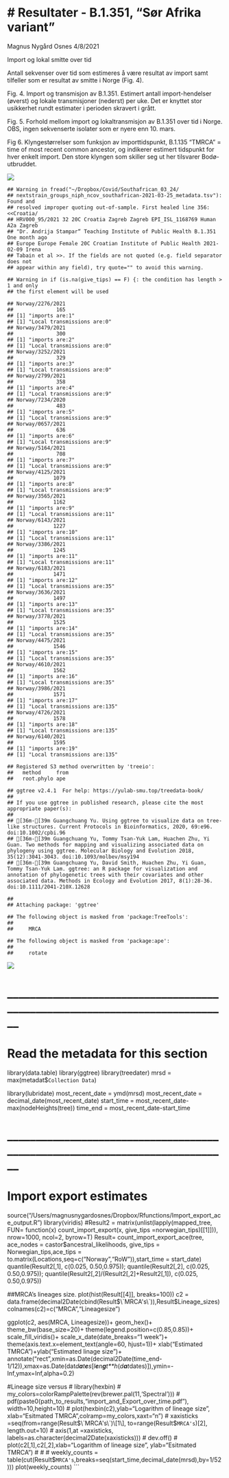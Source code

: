 \# Resultater - B.1.351, “Sør Afrika variant”
================
Magnus Nygård Osnes
4/8/2021

Import og lokal smitte over tid

Antall sekvenser over tid som estimeres å være resultat av import samt
tilfeller som er resultat av smitte i Norge (Fig. 4).

Fig. 4. Import og transmisjon av B.1.351. Estimert antall
import-hendelser (øverst) og lokale transmisjoner (nederst) per uke. Det
er knyttet stor usikkerhet rundt estimater i perioden skravert i grått.

Fig. 5. Forhold mellom import og lokaltransmisjon av B.1.351 over tid i
Norge. OBS, ingen sekvenserte isolater som er nyere enn 10. mars.

Fig 6. Klyngestørrelser som funksjon av importtidspunkt, B.1.135 “TMRCA”
= time of most recent common ancestor, og indikerer estimert tidspunkt
for hver enkelt import. Den store klyngen som skiller seg ut her
tilsvarer Bodø-utbruddet.

![](Southafrican_results_files/figure-gfm/unnamed-chunk-1-1.png)<!-- -->

    ## Warning in fread("~/Dropbox/Covid/Southafrican_03_24/
    ## nextstrain_groups_niph_ncov_southafrican-2021-03-25_metadata.tsv"): Found and
    ## resolved improper quoting out-of-sample. First healed line 356: <<Croatia/
    ## HRV000_95/2021 32 20C Croatia Zagreb Zagreb EPI_ISL_1168769 Human A2a Zagreb
    ## "Dr. Andrija Stampar“ Teaching Institute of Public Health B.1.351 One month ago
    ## Europe Europe Female 20C Croatian Institute of Public Health 2021-02-09 Irena
    ## Tabain et al >>. If the fields are not quoted (e.g. field separator does not
    ## appear within any field), try quote="" to avoid this warning.

    ## Warning in if (is.na(give_tips) == F) {: the condition has length > 1 and only
    ## the first element will be used

    ## Norway/2276/2021 
    ##              165 
    ## [1] "imports are:1"
    ## [1] "Local transmissions are:0"
    ## Norway/3479/2021 
    ##              300 
    ## [1] "imports are:2"
    ## [1] "Local transmissions are:0"
    ## Norway/3252/2021 
    ##              329 
    ## [1] "imports are:3"
    ## [1] "Local transmissions are:0"
    ## Norway/2799/2021 
    ##              358 
    ## [1] "imports are:4"
    ## [1] "Local transmissions are:9"
    ## Norway/7234/2020 
    ##              483 
    ## [1] "imports are:5"
    ## [1] "Local transmissions are:9"
    ## Norway/0657/2021 
    ##              636 
    ## [1] "imports are:6"
    ## [1] "Local transmissions are:9"
    ## Norway/5164/2021 
    ##              708 
    ## [1] "imports are:7"
    ## [1] "Local transmissions are:9"
    ## Norway/4125/2021 
    ##             1079 
    ## [1] "imports are:8"
    ## [1] "Local transmissions are:9"
    ## Norway/3565/2021 
    ##             1162 
    ## [1] "imports are:9"
    ## [1] "Local transmissions are:11"
    ## Norway/6143/2021 
    ##             1227 
    ## [1] "imports are:10"
    ## [1] "Local transmissions are:11"
    ## Norway/3386/2021 
    ##             1245 
    ## [1] "imports are:11"
    ## [1] "Local transmissions are:11"
    ## Norway/6183/2021 
    ##             1471 
    ## [1] "imports are:12"
    ## [1] "Local transmissions are:35"
    ## Norway/3636/2021 
    ##             1497 
    ## [1] "imports are:13"
    ## [1] "Local transmissions are:35"
    ## Norway/3778/2021 
    ##             1525 
    ## [1] "imports are:14"
    ## [1] "Local transmissions are:35"
    ## Norway/4475/2021 
    ##             1546 
    ## [1] "imports are:15"
    ## [1] "Local transmissions are:35"
    ## Norway/4610/2021 
    ##             1562 
    ## [1] "imports are:16"
    ## [1] "Local transmissions are:35"
    ## Norway/3986/2021 
    ##             1571 
    ## [1] "imports are:17"
    ## [1] "Local transmissions are:135"
    ## Norway/4726/2021 
    ##             1578 
    ## [1] "imports are:18"
    ## [1] "Local transmissions are:135"
    ## Norway/6140/2021 
    ##             1595 
    ## [1] "imports are:19"
    ## [1] "Local transmissions are:135"

    ## Registered S3 method overwritten by 'treeio':
    ##   method     from
    ##   root.phylo ape

    ## ggtree v2.4.1  For help: https://yulab-smu.top/treedata-book/
    ## 
    ## If you use ggtree in published research, please cite the most appropriate paper(s):
    ## 
    ## [36m-[39m Guangchuang Yu. Using ggtree to visualize data on tree-like structures. Current Protocols in Bioinformatics, 2020, 69:e96. doi:10.1002/cpbi.96
    ## [36m-[39m Guangchuang Yu, Tommy Tsan-Yuk Lam, Huachen Zhu, Yi Guan. Two methods for mapping and visualizing associated data on phylogeny using ggtree. Molecular Biology and Evolution 2018, 35(12):3041-3043. doi:10.1093/molbev/msy194
    ## [36m-[39m Guangchuang Yu, David Smith, Huachen Zhu, Yi Guan, Tommy Tsan-Yuk Lam. ggtree: an R package for visualization and annotation of phylogenetic trees with their covariates and other associated data. Methods in Ecology and Evolution 2017, 8(1):28-36. doi:10.1111/2041-210X.12628

    ## 
    ## Attaching package: 'ggtree'

    ## The following object is masked from 'package:TreeTools':
    ## 
    ##     MRCA

    ## The following object is masked from 'package:ape':
    ## 
    ##     rotate

![](Southafrican_results_files/figure-gfm/unnamed-chunk-2-1.png)<!-- -->

# \_\_\_\_\_\_\_\_\_\_\_\_\_\_\_\_\_\_\_\_\_\_\_\_\_\_\_\_\_\_\_\_\_\_\_\_\_\_\_\_\_\_\_\_\_\_\_\_\_\_\_\_\_\_\_\_\_\_\_\_\_\_\_\_\_\_\_\_\_\_\_\_\_\_\_\_

# Read the metadata for this section

library(data.table) library(ggtree) library(treedater) mrsd =
max(metadat$`Collection Data`)

library(lubridate) most\_recent\_date = ymd(mrsd) most\_recent\_date =
decimal\_date(most\_recent\_date) start\_time =
most\_recent\_date-max(nodeHeights(tree)) time\_end =
most\_recent\_date-start\_time

# \_\_\_\_\_\_\_\_\_\_\_\_\_\_\_\_\_\_\_\_\_\_\_\_\_\_\_\_\_\_\_\_\_\_\_\_\_\_\_\_\_\_\_\_\_\_\_\_\_\_\_\_\_\_\_\_\_\_\_\_\_\_\_\_\_\_\_\_\_\_\_\_\_\_\_\_

# Import export estimates

source(“/Users/magnusnygardosnes/Dropbox/Rfunctions/Import\_export\_ace\_output.R”)
library(viridis) \#Result2 = matrix(unlist(lapply(mapped\_tree, FUN=
function(x) count\_import\_export(x, give\_tips
=norwegian\_tips)\[\[1\]\])), nrow=1000, ncol=2, byrow=T) Result=
count\_import\_export\_ace(tree, ace\_nodes =
castor$ancestral\_likelihoods, give\_tips = Norwegian\_tips,ace\_tips =
to.matrix(Locations,seq=c(“Norway”,“RoW”)),start\_time = start\_date)
quantile(Result2\[,1\], c(0.025, 0.50,0.975)); quantile(Result2\[,2\],
c(0.025, 0.50,0.975));
quantile(Result2\[,2\]/(Result2\[,2\]+Result2\[,1\]), c(0.025,
0.50,0.975))

\#\#MRCA’s lineages size. plot(hist(Result\[\[4\]\], breaks=100)) c2 =
data.frame(decimal2Date(cbind(Result$\`MRCA's\`)),Result$Lineage\_sizes)
colnames(c2)=c(“MRCA”,“Lineagesize”)

ggplot(c2, aes(MRCA, Lineagesize))+ geom\_hex()+
theme\_bw(base\_size=20)+ theme(legend.position=c(0.85,0.85))+
scale\_fill\_viridis()+ scale\_x\_date(date\_breaks=“1 week”)+
theme(axis.text.x=element\_text(angle=60, hjust=1))+ xlab(“Estimated
TMRCA”)+ylab(“Estimated linage size”)+
annotate(“rect”,xmin=as.Date(decimal2Date(time\_end-1/12)),xmax=as.Date(dat*d**a**t**e**s*\[*l**e**n**g**t**h*(*d**a**t*dates)\]),ymin=-Inf,ymax=Inf,alpha=0.2)

\#Lineage size versus \# library(hexbin) \#
my\_colors=colorRampPalette(rev(brewer.pal(11,‘Spectral’))) \#
pdf(paste0(path\_to\_results,“import\_and\_Export\_over\_time.pdf”),
width=10,height=10) \# plot(hexbin(c2),ylab=“Logarithm of lineage size”,
xlab=“Esitmated TMRCA”,colramp=my\_colors,xaxt=“n”) \# xaxisticks
=seq(from=range(Result$\`MRCA's\`)\[1\], to=range(Result$`MRCA's`)\[2\],
length.out=10) \# axis(1,at =xaxisticks,
labels=as.character(decimal2Date(xaxisticks))) \# dev.off() \#
plot(c2\[,1\],c2\[,2\],xlab=“Logarithm of lineage size”, ylab=“Esitmated
TMRCA”) \# \# \# weekly\_counts =
table(cut(Result$`MRCA's`,breaks=seq(start\_time,decimal\_date(mrsd),by=1/52)))
plot(weekly\_counts) \`\`\`

